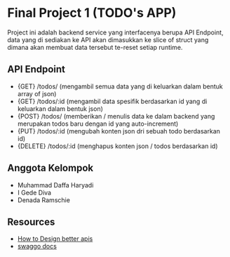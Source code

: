 # Final Project 1 (TODO's APP)

Project ini adalah backend service yang interfacenya berupa API Endpoint, data yang di sediakan ke API
akan dimasukkan ke slice of struct yang dimana akan membuat data tersebut te-reset setiap runtime.

## API Endpoint
- {GET} /todos/ (mengambil semua data yang di keluarkan dalam bentuk array of json)
- {GET} /todos/:id (mengambil data spesifik berdasarkan id yang di keluarkan dalam bentuk json)
- {POST} /todos/ (memberikan / menulis data ke dalam backend yang merupakan todos baru dengan id yang auto-increment)
- {PUT} /todos/:id (mengubah konten json dri sebuah todo berdasarkan id)
- {DELETE} /todos/:id (menghapus konten json / todos berdasarkan id)

## Anggota Kelompok 
- Muhammad Daffa Haryadi 
- I Gede Diva
- Denada Ramschie

## Resources
- [How to Design better apis](https://r.bluethl.net/how-to-design-better-apis) 
- [swaggo docs](https://github.com/swaggo/swag) 
